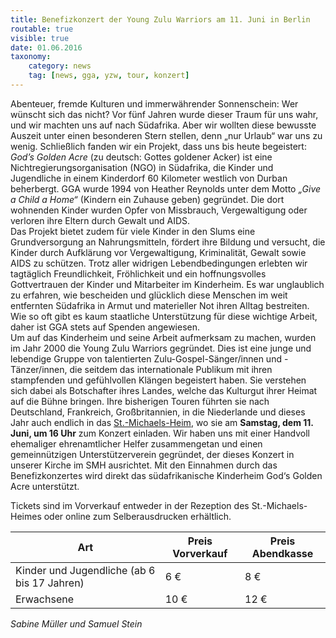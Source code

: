 ```yaml
---
title: Benefizkonzert der Young Zulu Warriors am 11. Juni in Berlin
routable: true
visible: true
date: 01.06.2016
taxonomy:
    category: news
    tag: [news, gga, yzw, tour, konzert]
---
```


Abenteuer, fremde Kulturen und immerwährender Sonnenschein: Wer wünscht sich das nicht? Vor fünf Jahren wurde dieser Traum für uns wahr, und wir machten uns auf nach Südafrika. Aber wir wollten diese bewusste Auszeit unter einen besonderen Stern stellen, denn „nur Urlaub“ war uns zu wenig. Schließlich fanden wir ein Projekt, dass uns bis heute begeistert: _God’s Golden Acre_ (zu deutsch: Gottes goldener Acker) ist eine Nichtregierungsorganisation (NGO) in Südafrika, die Kinder und Jugendliche in einem Kinderdorf 60 Kilometer westlich von Durban beherbergt. GGA wurde 1994 von Heather Reynolds unter dem Motto _„Give a Child a Home“_ (Kindern ein Zuhause geben) gegründet. Die dort wohnenden Kinder wurden Opfer von Missbrauch, Vergewaltigung oder verloren ihre Eltern durch Gewalt und AIDS.   
Das Projekt bietet zudem für viele Kinder in den Slums eine Grundversorgung an Nahrungsmitteln, fördert ihre Bildung und versucht, die Kinder durch Aufklärung vor Vergewaltigung, Kriminalität, Gewalt sowie AIDS zu schützen. Trotz aller widrigen Lebendbedingungen erlebten wir tagtäglich Freundlichkeit, Fröhlichkeit und ein hoffnungsvolles Gottvertrauen der Kinder und Mitarbeiter im Kinderheim. Es war unglaublich zu erfahren, wie bescheiden und glücklich diese Menschen im weit entfernten Südafrika in Armut und materieller Not ihren Alltag bestreiten. Wie so oft gibt es kaum staatliche Unterstützung für diese wichtige Arbeit, daher ist GGA stets auf Spenden angewiesen.   
Um auf das Kinderheim und seine Arbeit aufmerksam zu machen, wurden im Jahr 2000 die Young Zulu Warriors gegründet. Dies ist eine junge und lebendige Gruppe von talentierten Zulu-Gospel-Sänger/innen und -Tänzer/innen, die seitdem das internationale Publikum mit ihren stampfenden und gefühlvollen Klängen begeistert haben. Sie verstehen sich dabei als Botschafter ihres Landes, welche das Kulturgut ihrer Heimat auf die Bühne bringen. Ihre bisherigen Touren führten sie nach Deutschland, Frankreich, Großbritannien, in die Niederlande und dieses Jahr auch endlich in das [St.-Michaels-Heim](http://www.st-michaels-heim.de/ "St.-Michaels-Heim"), wo sie am **Samstag, dem 11. Juni, um 16 Uhr** zum Konzert einladen. Wir haben uns mit einer Handvoll ehemaliger ehrenamtlicher Helfer zusammengetan und einen gemeinnützigen Unterstützerverein gegründet, der dieses Konzert in unserer Kirche im SMH ausrichtet. Mit den Einnahmen durch das Benefizkonzertes wird direkt das südafrikanische Kinderheim God‘s Golden Acre unterstützt.   

Tickets sind im Vorverkauf entweder in der Rezeption des St.-Michaels-Heimes oder online zum Selberausdrucken erhältlich.   

| Art | Preis Vorverkauf | Preis Abendkasse |
| ------| -----------|-----------|
| Kinder und Jugendliche (ab 6 bis 17 Jahren) | 6 € | 8 € |
| Erwachsene | 10 € | 12 € |

   
_Sabine Müller und Samuel Stein_  